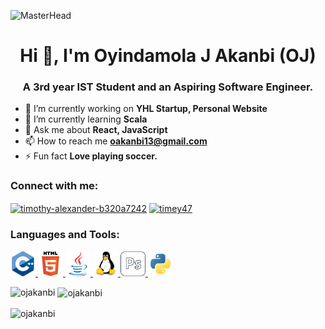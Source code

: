 
![MasterHead](https://drjplopes.com/media/BlogBanners/Hello-World_Banner.png)
<h1 align="center">Hi 👋, I'm Oyindamola J Akanbi (OJ)</h1>
<h3 align="center">A 3rd year IST Student and an Aspiring Software Engineer.</h3>

- 🔭 I’m currently working on **YHL Startup, Personal Website**
- 🌱 I’m currently learning **Scala**
- 💬 Ask me about **React, JavaScript**
- 📫 How to reach me **oakanbi13@gmail.com**
- ⚡ Fun fact **Love playing soccer.**

<h3 align="left">Connect with me:</h3>
<p align="left">
<a href="https://linkedin.com/in/ojakanbi" target="blank"><img align="center" src="https://raw.githubusercontent.com/rahuldkjain/github-profile-readme-generator/master/src/images/icons/Social/linked-in-alt.svg" alt="timothy-alexander-b320a7242" height="30" width="40" /></a>
<a href="https://ojakanbi-ojakanbi.vercel.app/" target="blank"><img align="center" src="https://raw.githubusercontent.com/rahuldkjain/github-profile-readme-generator/master/src/images/icons/Social/leet-code.svg" alt="timey47" height="30" width="40" /></a>
</p>

<h3 align="left">Languages and Tools:</h3>
<p align="left"> <a href="https://www.w3schools.com/cpp/" target="_blank" rel="noreferrer"> <img src="https://raw.githubusercontent.com/devicons/devicon/master/icons/cplusplus/cplusplus-original.svg" alt="cplusplus" width="40" height="40"/> </a> <a href="https://www.w3.org/html/" target="_blank" rel="noreferrer"> <img src="https://raw.githubusercontent.com/devicons/devicon/master/icons/html5/html5-original-wordmark.svg" alt="html5" width="40" height="40"/> </a> <a href="https://www.java.com" target="_blank" rel="noreferrer"> <img src="https://raw.githubusercontent.com/devicons/devicon/master/icons/java/java-original.svg" alt="java" width="40" height="40"/> </a> <a href="https://www.linux.org/" target="_blank" rel="noreferrer"> <img src="https://raw.githubusercontent.com/devicons/devicon/master/icons/linux/linux-original.svg" alt="linux" width="40" height="40"/> </a> <a href="https://www.photoshop.com/en" target="_blank" rel="noreferrer"> <img src="https://raw.githubusercontent.com/devicons/devicon/master/icons/photoshop/photoshop-line.svg" alt="photoshop" width="40" height="40"/> </a> <a href="https://www.python.org" target="_blank" rel="noreferrer"> <img src="https://raw.githubusercontent.com/devicons/devicon/master/icons/python/python-original.svg" alt="python" width="40" height="40"/> </a> </p>

<p><img align="left" src="https://github-readme-stats.vercel.app/api/top-langs?username=ojakanbi&show_icons=true&locale=en&layout=compact" alt="ojakanbi" /></p>

<p>&nbsp;<img align="center" src="https://github-readme-stats.vercel.app/api?username=ojakanbi&show_icons=true&locale=en" alt="ojakanbi" /></p>

<p><img align="center" src="https://github-readme-streak-stats.herokuapp.com/?user=ojakanbi&" alt="ojakanbi" /></p>
